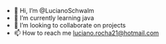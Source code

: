 - 👋 Hi, I’m @LucianoSchwalm
- 🌱 I’m currently learning java
- 💞️ I’m looking to collaborate on projects 
- 📫 How to reach me luciano.rocha21@hotmail.com

<!---
LucianoSchwalm/LucianoSchwalm is a ✨ special ✨ repository because its `README.md` (this file) appears on your GitHub profile.
You can click the Preview link to take a look at your changes.
--->
